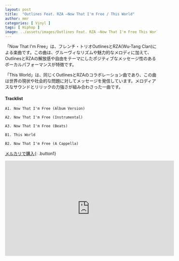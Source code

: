 ```yaml
---
layout: post
title:  "Outlines Feat. RZA –Now That I'm Free / This World"
author: mmr
categories: [ Vinyl ]
tags: [ Hiphop ]
image: ../assets/images/Outlines Feat. RZA –Now That I'm Free This World.jpg
---
```


「Now That I'm Free」は、フレンチ・トリオOutlinesとRZA(Wu-Tang Clan)による楽曲です。この曲は、グルーヴィなリズムや魅力的なメロディに加えて、OutlinesとRZAの解放感や自由をテーマにしたポジティブなメッセージ性のあるボーカルパフォーマンスが特徴です。

「This World」は、同じくOutlinesとRZAのコラボレーション曲であり、この曲は世界の現状や社会的な問題に対してメッセージを発信しています。メロディアスなサウンドとリリックの力強さが組み合わさった一曲です。

#### Tracklist
```md
A1. Now That I'm Free (Album Version)

A2. Now That I'm Free (Instrumental)

A3. Now That I'm Free (Beats)

B1. This World

B2. Now That I'm Free (A Cappella)
```

[メルカリで購入](https://jp.mercari.com/item/m84642346836?afid=6142608987){: .button1}

<iframe width="560" height="315" src="https://www.youtube.com/embed/5QMx36aQUkA?si=E_EOVNpJfW_6ja8J" title="YouTube video player" frameborder="0" allow="accelerometer; autoplay; clipboard-write; encrypted-media; gyroscope; picture-in-picture; web-share" referrerpolicy="strict-origin-when-cross-origin" allowfullscreen></iframe>